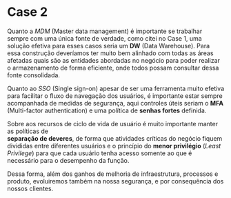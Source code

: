 # Case 2

Quanto a _MDM_ (Master data management) é importante se trabalhar sempre com uma única fonte de verdade, como citei no Case 1, uma solução efetiva para esses casos seria um **DW** (Data Warehouse). Para essa construção deveríamos ter muito bem alinhado com todas as áreas afetadas quais são as entidades abordadas no negócio para poder realizar o armazenamento de forma eficiente, onde todos possam consultar dessa fonte consolidada.

Quanto ao _SSO_ (Single sign-on) apesar de ser uma ferramenta muito efetiva para facilitar o fluxo de navegação dos usuários, é importante estar sempre acompanhada de medidas de segurança, aqui controles úteis seriam o **MFA** (Multi-factor authentication) e uma política de **senhas fortes** definida.

Sobre aos recursos de ciclo de vida de usuário é muito importante manter as políticas de  
**separação de deveres**, de forma que atividades críticas do negócio fiquem divididas entre diferentes usuários e o princípio do **menor privilégio** (_Least Privilege_) para que cada usuário tenha acesso somente ao que é necessário para o desempenho da função.

Dessa forma, além dos ganhos de melhoria de infraestrutura, processos e produto, evoluiremos também na nossa segurança, e por consequência dos nossos clientes.
